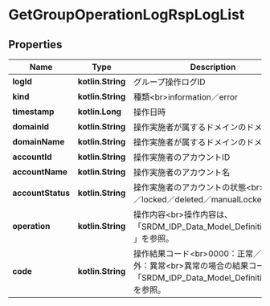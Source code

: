 
# GetGroupOperationLogRspLogList

## Properties
Name | Type | Description | Notes
------------ | ------------- | ------------- | -------------
**logId** | **kotlin.String** | グループ操作ログID |  [optional]
**kind** | **kotlin.String** | 種類&lt;br&gt;information／error |  [optional]
**timestamp** | **kotlin.Long** | 操作日時 |  [optional]
**domainId** | **kotlin.String** | 操作実施者が属するドメインのドメインID |  [optional]
**domainName** | **kotlin.String** | 操作実施者が属するドメインのドメイン名 |  [optional]
**accountId** | **kotlin.String** | 操作実施者のアカウントID |  [optional]
**accountName** | **kotlin.String** | 操作実施者のアカウント名 |  [optional]
**accountStatus** | **kotlin.String** | 操作実施者のアカウントの状態&lt;br&gt;active／locked／deleted／manualLocked |  [optional]
**operation** | **kotlin.String** | 操作内容&lt;br&gt;操作内容は、「SRDM_IDP_Data_Model_Definition.xlsx」を参照。 |  [optional]
**code** | **kotlin.String** | 操作結果コード&lt;br&gt;0000：正常／0000以外：異常&lt;br&gt;異常の場合の結果コードは、「SRDM_IDP_Data_Model_Definition.xlsx」を参照。 |  [optional]



